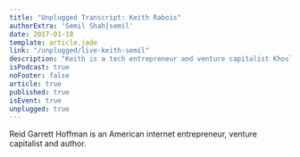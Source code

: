 ```yaml
---
title: "Unplugged Transcript: Keith Rabois"
authorExtra: 'Semil Shah|semil'
date: 2017-01-18
template: article.jade
link: "/unplugged/live-keith-semil"
description: "Keith is a tech entrepreneur and venture capitalist Khosla Ventures. He was a part of the early team at PayPal and has held executive positions at Linkedin, Slide, and Square."
isPodcast: true
noFooter: false
article: true
published: true
isEvent: true
unplugged: true
---
```


<p>
  Reid Garrett Hoffman is an American internet entrepreneur, venture capitalist and author.
</p>
